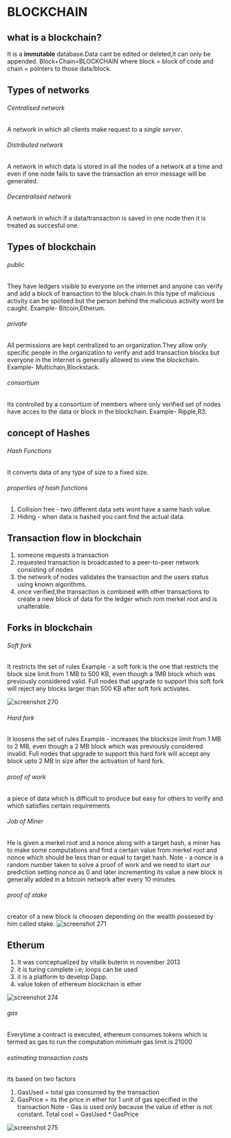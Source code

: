 # BLOCKCHAIN
## what is a blockchain?
It is a **immutable** database.Data cant be edited or deleted,it can only be appended.
Block+Chain=BLOCKCHAIN where block = block of code and chain = pointers to those data/block.
## Types of networks
###### Centralised network
A network in which all clients make request to a *single server*.
###### Distributed network
A network in which data is stored in all the nodes of a network at a time and even if one
node fails to save the transaction an error message will be generated.
###### Decentralised network
A network in which if a data/transaction is saved in one node then it is treated as succesful one.
## Types of blockchain
###### public 
They have ledgers visible to everyone on the internet and anyone can verify and add a block of
transaction to the block chain.In this type of malicious activity can be spoteed  but the person
behind the malicious activity wont be caught.
Example- Bitcoin,Etherum.
###### private
All permissions are kept centralized to an organization.They allow only specific people in the
organization to verify and add transaction blocks but everyone in the internet is generally
allowed to view the blockchain.
Example- Multichain,Blockstack.
###### consortium
Its controlled by a consortium of members where only verified set of nodes have acces to 
the data  or block in the blockchain.
Example- Ripple,R3.
## concept of Hashes
###### Hash Functions
It converts data of any type of size to a fixed size.
###### properties of hash functions
1. Collision free - two different data sets wont have a same hash value.
2. Hiding - when data is hashed you cant find the actual data.
## Transaction flow in blockchain
1. someone requests a transaction
2. requested transaction is broadcasted to a peer-to-peer network consisting of nodes
3. the network of nodes validates the transaction and the users status using known algorithms.
4. once verified,the transaction is combined with other transactions to create a new block of data for the ledger
   which rom merkel root and is unalterable.
## Forks in blockchain
###### Soft fork
It restricts the set of rules
Example - a soft fork is the one that restricts the block size limit from 1 MB to 500 KB, even though a 1MB block
which was previously considered valid. Full nodes that upgrade to support this soft fork will reject any blocks
larger than 500 KB after soft fork activates.


![screenshot 270](https://user-images.githubusercontent.com/30682653/46692574-464b5b00-cc25-11e8-85a4-025fdccbf67a.png)
   
   
###### Hard fork
It loosens the set of rules
Example - increases the blocksize limit from 1 MB to 2 MB, even though a 2 MB block which was previously considered invalid.
Full nodes that upgrade to support this hard fork will accept any block upto 2 MB in size after the activation of hard fork.
###### proof of work
a piece of data which is difficult to produce but easy for others to verify and which satisfies certain requirements
###### Job of Miner
He is given a merkel root and a nonce along with a target hash, a miner has to make some computations and find a certain
value from merkel root and nonce which should be less than or equal to target hash.
Note - a nonce is a random number taken to solve a proof of work and we need to start our prediction setting nonce as 0
and later incrementing its value
a new block is generally added in a bitcoin network after every 10 minutes.
###### proof of stake
creator of a new block is choosen depending on the wealth possesed by him  called stake.
![screenshot 271](https://user-images.githubusercontent.com/30682653/46692662-81e62500-cc25-11e8-82c3-0ef37d2409a8.png)
## Etherum
1. It was conceptualized by vitalik buterin in november 2013
2. it is turing complete i.e; loops can be used
3. it is a platform to develop Dapp.
4. value token of ethereum blockchain is ether


![screenshot 274](https://user-images.githubusercontent.com/30682653/46694018-2d44a900-cc29-11e8-9d97-8406ec85604c.png) 
###### gas
Everytime a contract is executed, ethereum consumes tokens which is termed as gas to run the computation
minimum gas limit is 21000
###### estimating transaction costs
its based on two factors
1. GasUsed = total gas consumed by the transaction
2. GasPrice = its the price in ether for 1 unit of gas specified in the transaction
Note - Gas is used only because the value of ether is not constant.
Total cost = GasUsed * GasPrice 

![screenshot 275](https://user-images.githubusercontent.com/30682653/46694110-6d0b9080-cc29-11e8-9ff1-4b85895b8ef3.png)
















